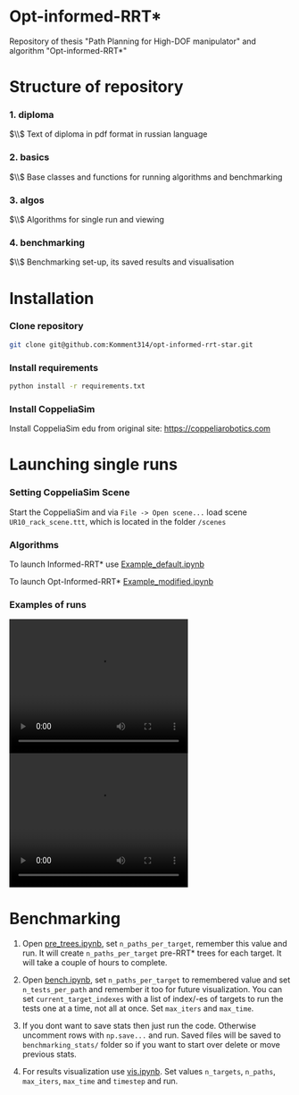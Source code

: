 # Opt-informed-RRT*
Repository of thesis "Path Planning for High-DOF manipulator" and algorithm "Opt-informed-RRT*"

# Structure of repository

### 1. diploma 
$\\$ Text of diploma in pdf format in russian language

### 2. basics 
$\\$ Base classes and functions for running algorithms and benchmarking

### 3. algos 
$\\$ Algorithms for single run and viewing

### 4. benchmarking 
$\\$ Benchmarking set-up, its saved results and visualisation

# Installation

### Clone repository

```bash
git clone git@github.com:Komment314/opt-informed-rrt-star.git
```

### Install requirements

```bash
python install -r requirements.txt
```

### Install CoppeliaSim

Install CoppeliaSim edu from original site: https://coppeliarobotics.com

# Launching single runs

### Setting CoppeliaSim Scene

Start the CoppeliaSim and via `File -> Open scene...` load scene `UR10_rack_scene.ttt`, which is located in the folder `/scenes`

### Algorithms

To launch Informed-RRT* use [Example_default.ipynb](./algos/Example_default.ipynb)

To launch Opt-Informed-RRT* [Example_modified.ipynb](./algos/Example_modified.ipynb)

### Examples of runs

<!-- !["Informed-RRT*"](https://github.com/Komment314/test_diploma/videos/informed-rrt-star-demo.mp4)

!["Opt-Informed-RRT*"](https://github.com/Komment314/test_diploma/videos/opt-informed-rrt-star-demo.mp4) -->

<video width="320" height="240" controls>
  <source src="./videos/informed-rrt-star-demo.mp4" type="video/mp4">
</video>

<video width="320" height="240" controls>
  <source src="./videos/opt-informed-rrt-star-demo.mp4" type="video/mp4">
</video>

# Benchmarking

1. Open [pre_trees.ipynb](./benchmarking/path_finding_for_benckmarking/pre_trees.ipynb), set `n_paths_per_target`, remember this value and run. It will create `n_paths_per_target` pre-RRT* trees for each target. It will take a couple of hours to complete.

2. Open [bench.ipynb](./benchmarking/bench.ipynb), set `n_paths_per_target` to remembered value and set `n_tests_per_path` and remember it too for future visualization. You can set `current_target_indexes` with a list of index/-es of targets to run the tests one at a time, not all at once. Set `max_iters` and `max_time`.

3. If you dont want to save stats then just run the code. Otherwise uncomment rows with `np.save...` and run. Saved files will be saved to `benchmarking_stats/` folder so if you want to start over delete or move previous stats.

4. For results visualization use [vis.ipynb](./benchmarking/vis/vis.ipynb). Set values `n_targets`, `n_paths`, `max_iters`, `max_time` and `timestep` and run.
